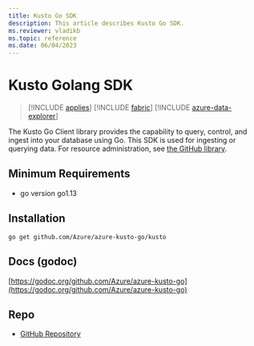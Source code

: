 ```yaml
---
title: Kusto Go SDK
description: This article describes Kusto Go SDK.
ms.reviewer: vladikb
ms.topic: reference
ms.date: 06/04/2023
---
```


# Kusto Golang SDK

> [!INCLUDE [applies](../../includes/applies-to-version/applies.md)] [!INCLUDE [fabric](../../includes/applies-to-version/fabric.md)] [!INCLUDE [azure-data-explorer](../../includes/applies-to-version/azure-data-explorer.md)]

The Kusto Go Client library provides the capability to query, control, and ingest into your database using Go.
This SDK is used for ingesting or querying data. For resource administration, see [the GitHub library](https://github.com/Azure/azure-sdk-for-go/tree/main/sdk/resourcemanager/kusto).

## Minimum Requirements

* go version go1.13

## Installation

`go get github.com/Azure/azure-kusto-go/kusto`

## Docs (godoc)

[https://godoc.org/github.com/Azure/azure-kusto-go](https://godoc.org/github.com/Azure/azure-kusto-go)

## Repo

* [GitHub Repository](https://github.com/Azure/azure-kusto-go)
